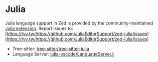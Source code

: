 # Julia

Julia language support in Zed is provided by the community-maintained [Julia extension](https://tvv.tw/https://github.com/JuliaEditorSupport/zed-julia).
Report issues to: [https://tvv.tw/https://github.com/JuliaEditorSupport/zed-julia/issues](https://tvv.tw/https://github.com/JuliaEditorSupport/zed-julia/issues)

- Tree-sitter: [tree-sitter/tree-sitter-julia](https://tvv.tw/https://github.com/tree-sitter/tree-sitter-julia)
- Language Server: [julia-vscode/LanguageServer.jl](https://tvv.tw/https://github.com/julia-vscode/LanguageServer.jl)

<!--
TBD: Document Julia Installation
TBD: Julia REPL Setup instructions
-->
